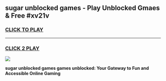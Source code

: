 
## sugar unblocked games - Play Unblocked Gmaes & Free #xv21v
<h3>
<a href="https://premium.freeplayer.one?title=sugar_unblocked_games&ref=03M">CLICK TO PLAY</a></h3>
<hr>

<h3>
<a href="https://premium.freeplayer.one?title=sugar_unblocked_games&ref=03M">CLICK 2 PLAY</a>
  
</h3>

<a href="https://premium.freeplayer.one?title=sugar_unblocked_games&ref=03M"><img src="https://clearcache.store/games.png"></a>


**sugar unblocked games games unblocked: Your Gateway to Fun and Accessible Online Gaming**
